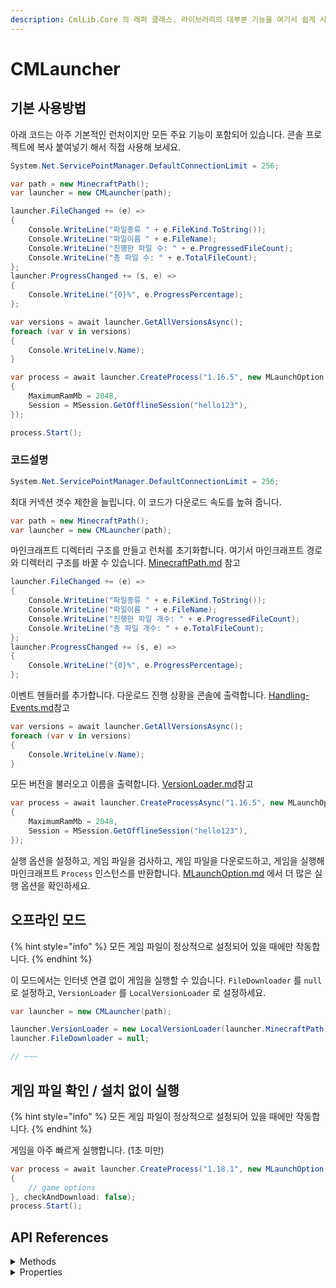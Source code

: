 ```yaml
---
description: CmlLib.Core 의 래퍼 클래스. 라이브러리의 대부분 기능을 여기서 쉽게 사용할 수 있습니다.
---
```


# CMLauncher

## 기본 사용방법

아래 코드는 아주 기본적인 런처이지만 모든 주요 기능이 포함되어 있습니다. 콘솔 프로젝트에 복사 붙여넣기 해서 직접 사용해 보세요.

```csharp
System.Net.ServicePointManager.DefaultConnectionLimit = 256;

var path = new MinecraftPath();
var launcher = new CMLauncher(path);

launcher.FileChanged += (e) =>
{
    Console.WriteLine("파일종류 " + e.FileKind.ToString());
    Console.WriteLine("파일이름 " + e.FileName);
    Console.WriteLine("진행한 파일 수: " + e.ProgressedFileCount);
    Console.WriteLine("총 파일 수: " + e.TotalFileCount);
};
launcher.ProgressChanged += (s, e) =>
{
    Console.WriteLine("{0}%", e.ProgressPercentage);
};

var versions = await launcher.GetAllVersionsAsync();
foreach (var v in versions)
{
    Console.WriteLine(v.Name);
}

var process = await launcher.CreateProcess("1.16.5", new MLaunchOption
{
    MaximumRamMb = 2048,
    Session = MSession.GetOfflineSession("hello123"),
});

process.Start();
```

### 코드설명

```csharp
System.Net.ServicePointManager.DefaultConnectionLimit = 256;
```

최대 커넥션 갯수 제한을 늘립니다. 이 코드가 다운로드 속도를 높혀 줍니다.

```csharp
var path = new MinecraftPath();
var launcher = new CMLauncher(path);
```

마인크래프트 디렉터리 구조를 만들고 런처를 초기화합니다. 여기서 마인크래프트 경로와 디렉터리 구조를 바꿀 수 있습니다. [MinecraftPath.md](MinecraftPath.md "mention") 참고

```csharp
launcher.FileChanged += (e) =>
{
    Console.WriteLine("파일종류 " + e.FileKind.ToString());
    Console.WriteLine("파일이름 " + e.FileName);
    Console.WriteLine("진행한 파일 개수: " + e.ProgressedFileCount);
    Console.WriteLine("총 파일 개수: " + e.TotalFileCount);
};
launcher.ProgressChanged += (s, e) =>
{
    Console.WriteLine("{0}%", e.ProgressPercentage);
};
```

이벤트 헨들러를 추가합니다. 다운로드 진행 상황을 콘솔에 출력합니다. [Handling-Events.md](Handling-Events.md "mention")참고

```csharp
var versions = await launcher.GetAllVersionsAsync();
foreach (var v in versions)
{
    Console.WriteLine(v.Name);
}
```

모든 버전을 불러오고 이름을 출력합니다. [VersionLoader.md](../more-apis/VersionLoader.md "mention")참고

```csharp
var process = await launcher.CreateProcessAsync("1.16.5", new MLaunchOption
{
    MaximumRamMb = 2048,
    Session = MSession.GetOfflineSession("hello123"),
});
```

실행 옵션을 설정하고, 게임 파일을 검사하고, 게임 파일을 다운로드하고, 게임을 실행해 마인크래프트 `Process` 인스턴스를 반환합니다. [MLaunchOption.md](MLaunchOption.md "mention") 에서 더 많은 실행 옵션을 확인하세요.

## 오프라인 모드

{% hint style="info" %}
모든 게임 파일이 정상적으로 설정되어 있을 때에만 작동합니다.
{% endhint %}

이 모드에서는 인터넷 연결 없이 게임을 실행할 수 있습니다. `FileDownloader` 를 `null` 로 설정하고, `VersionLoader` 를 `LocalVersionLoader` 로 설정하세요.

```csharp
var launcher = new CMLauncher(path);

launcher.VersionLoader = new LocalVersionLoader(launcher.MinecraftPath);
launcher.FileDownloader = null;

// ~~~
```

## 게임 파일 확인 / 설치 없이 실행

{% hint style="info" %}
모든 게임 파일이 정상적으로 설정되어 있을 때에만 작동합니다.
{% endhint %}

게임을 아주 빠르게 실행합니다. (1초 미만)

```csharp
var process = await launcher.CreateProcess("1.18.1", new MLaunchOption()
{
    // game options
}, checkAndDownload: false);
process.Start();
```

## API References

<details>

<summary>Methods</summary>

**MVersionCollection GetAllVersions()**

Refresh version list and return them.

**async Task GetAllVersionsAsync()**

Async version of `GetAllVersions()`.

**MVersion GetVersion(string versionname)**

Get `MVersion` instance.

**async Task GetVersionAsync(string versionname)**

Get `MVersion` instance asynchronously.

**DownloadFile\[] CheckLostGameFiles(MVersion version)**

Check all game files and return file list that should be downloaded. It checks all game files using `IFileChecker` in `GameFileChekers` property, combines all game files that should be downloaded into array and return array.

**async Task\<DownloadFile\[]> CheckLostGameFilesTaskAsync(MVersion version)**

Asynchronous version of `CheckLostGameFiles` method.

**async Task DownloadGameFiles(DownloadFile\[] files)**

Download `files` using `FileDownloader` property.

**void CheckAndDownload(MVersion version)**

Check all game files and download files.

**async Task CheckAndDownloadAsync(MVersion version)**

Asynchrounous version of `CheckAndDownload` method.

**Process CreateProcess(string versionName, MLaunchOption option, bool checkAndDownload=true)**

Find `versionName` version from `Versions` property, check game files, and return game process.\
If `checkAndDownload` argument is false, It does not check game files.\
This method does not start game process. You should call `Start()` method of process.

**Process CreateProcess(MVersion version, MLaunchOption option, bool checkAndDownload=false)**

Check game files of `version` and return game process. If `checkAndDownload` argument is false, It does not check game files.\
This method does not start game process. You should call `Start()` method of process.

**async Task CreateProcessAsync(string versionName, MLaunchOption option, bool checkAndDownload=false)**

Asynchrounous version of `CreateProcess(string versionName, MLaunchOption option)` method.

**async Task CreateProcessAsync(MVersion version, MLaunchOption option, bool checkAndDownload=false)**

Asynchrounous version of `CreateProcess(MVersion version, MLaunchOption option)` method.

**Process CreateProcess(MLaunchOption option)**

Create game process which game version is `StartVersion` property of `option`. This method does not check and download game files. This method does not start game process. You should call `Start()` method of process.

**async Task CreateProcessAsync(MLaunchOption option)**

Asynchrounous version of `CreateProcess(MLaunchOption option)` method.

**Process CreateProcess(string mcversion, string forgeversion, MLaunchOption option)**

(not stable)

</details>

<details>

<summary>Properties</summary>

**MinecraftPath**

_Type: MinecraftPath_

**Versions**

_Type: MVersionCollection?_

**VersionLoader**

_Type: IVersionLoader_

**GameFileCheckers**

_Type: FileCheckerCollection_

**FileDownloader**

_Type: IDownloader?_

</details>

